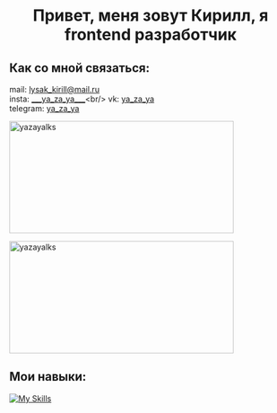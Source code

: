 <h1 align="center">Привет, меня зовут Кирилл, я frontend разработчик</h1>



## Как со мной связаться:
mail: [lysak_kirill@mail.ru]( https://e.mail.ru/compose/?to=lysak_kirill@mail.ru)<br/>
insta: [&#95;&#95;&#95;ya_za_ya&#95;&#95;&#95;](https://www.instagram.com/___ya_za_ya___)<br/>
 vk: [ya_za_ya](https://vk.com/ya_za_ya)<br/>
telegram: [ya_za_ya](https://t.me/ya_za_ya)


<p>
    <img  align="center" width ="400" height="200" src="https://github-readme-stats.vercel.app/api/top-langs?username=yazayalks&show_icons=true&locale=en&layout=compact" alt="yazayalks" />
</p>

<p>
    <img  align="center" width ="400" height="200" src="https://github-readme-stats.vercel.app/api?username=yazayalks&show_icons=true&locale=en" alt="yazayalks" />

</p>



## Мои навыки:


[![My Skills](https://skillicons.dev/icons?i=js,ts,html,css,c,cs,cpp,py,react,nextjs,vercel,dotnet,nodejs,express,postman,figma,arduino,babel,bootstrap,jest,git,vite,stackoverflow,sass,postgres,raspberrypi,mongodb,materialui,linux,github,gitlab,firebase,docker,svg,webpack,azure,vscode,visualstudio,vim,xd,ae,ps,ai,pr,ableton&theme=dark&perline=7)](https://skillicons.dev)





